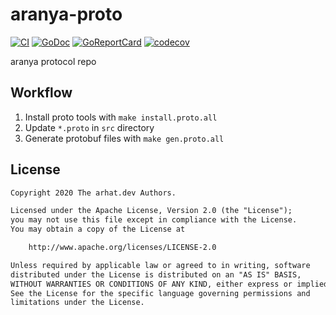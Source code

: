 # aranya-proto

[![CI](https://github.com/arhat-dev/aranya-proto/workflows/CI/badge.svg)](https://github.com/arhat-dev/aranya-proto/actions?query=workflow%3ACI)
[![GoDoc](https://pkg.go.dev/badge/arhat.dev/aranya-proto)](https://pkg.go.dev/arhat.dev/aranya-proto)
[![GoReportCard](https://goreportcard.com/badge/arhat.dev/aranya-proto)](https://goreportcard.com/report/arhat.dev/aranya-proto)
[![codecov](https://codecov.io/gh/arhat-dev/aranya-proto/branch/master/graph/badge.svg)](https://codecov.io/gh/arhat-dev/aranya-proto)

aranya protocol repo

## Workflow

1. Install proto tools with `make install.proto.all`
1. Update `*.proto` in `src` directory
1. Generate protobuf files with `make gen.proto.all`

## License

```txt
Copyright 2020 The arhat.dev Authors.

Licensed under the Apache License, Version 2.0 (the "License");
you may not use this file except in compliance with the License.
You may obtain a copy of the License at

	http://www.apache.org/licenses/LICENSE-2.0

Unless required by applicable law or agreed to in writing, software
distributed under the License is distributed on an "AS IS" BASIS,
WITHOUT WARRANTIES OR CONDITIONS OF ANY KIND, either express or implied.
See the License for the specific language governing permissions and
limitations under the License.
```
